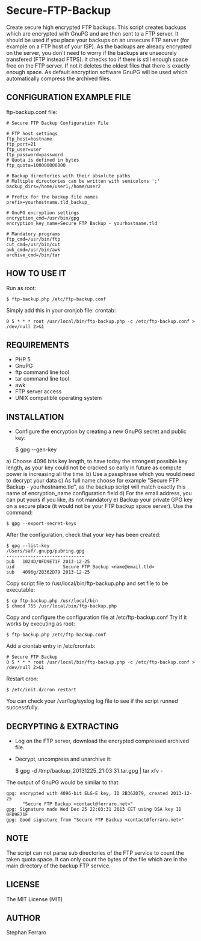 Secure-FTP-Backup
=================

Create secure high encrypted FTP backups.
This script creates backups which are encrypted with GnuPG and are then sent to a FTP server.
It should be used if you place your backups on an unsecure FTP server (for example on a FTP host of your ISP).
As the backups are already encrypted on the server, you don't need to worry if the backups are unsecurely transfered (FTP instead FTPS).
It checks too if there is still enough space free on the FTP server. If not it deletes the oldest files that there is exactly enough space.
As default encryption software GnuPG will be used which automatically compress the archived files.

CONFIGURATION EXAMPLE FILE
--------------------------

ftp-backup.conf file:

	# Secure FTP Backup Configuration File
	
	# FTP host settings
	ftp_host=hostname
	ftp_port=21
	ftp_user=user
	ftp_password=password
	# Quota is defined in bytes
	ftp_quota=100000000000
	
	# Backup directories with their absolute paths
	# Multiple directories can be written with semicolons ';'
	backup_dirs=/home/user1;/home/user2
	
	# Prefix for the backup file names
	prefix=yourhostname.tld_backup_
	
	# GnuPG encryption settings
	encryption_cmd=/usr/bin/gpg
	encryption_key_name=Secure FTP Backup - yourhostname.tld
	
	# Mandatory programs
	ftp_cmd=/usr/bin/ftp
	cut_cmd=/usr/bin/cut
	awk_cmd=/usr/bin/awk
	archive_cmd=/bin/tar


HOW TO USE IT
-------------

Run as root:

	$ ftp-backup.php /etc/ftp-backup.conf

Simply add this in your cronjob file:
crontab:

	0 5 * * * root /usr/local/bin/ftp-backup.php -c /etc/ftp-backup.conf > /dev/null 2>&1

REQUIREMENTS
------------

- PHP 5
- GnuPG
- ftp command line tool
- tar command line tool
- awk
- FTP server access
- UNIX compatible operating system

INSTALLATION
------------

- Configure the encryption by creating a new GnuPG secret and public key:
	
	$ gpg --gen-key

a) Choose 4096 bits key length, to have today the strongest possible key length, as your key could not be cracked so early in future as compute power is increasing all the time.
b) Use a passphrase which you would need to decrypt your data
c) As full name choose for example "Secure FTP Backup - yourhostname.tld", as the backup script will match exactly this name of encryption_name configuration field
d) For the email address, you can put yours if you like, its not mandatory
e) Backup your private GPG key on a secure place (it would not be your FTP backup space server). Use the command:

	$ gpg --export-secret-keys


After the configuration, check that your key has been created:

	$ gpg --list-key
	/Users/saf/.gnupg/pubring.gpg
	-----------------------------
	pub   1024D/0FD9E71F 2013-12-25
	uid                  Secure FTP Backup <name@email.tld>
	sub   4096g/2B362D79 2013-12-25

Copy script file to /usr/local/bin/ftp-backup.php and set file to be executable:
	
	$ cp ftp-backup.php /usr/local/bin
	$ chmod 755 /usr/local/bin/ftp-backup.php

Copy and configure the configuration file at /etc/ftp-backup.conf
Try if it works by executing as root:
	
	$ ftp-backup.php /etc/ftp-backup.conf

Add a crontab entry in /etc/crontab:
	
	# Secure FTP Backup
	0 5 * * * root /usr/local/bin/ftp-backup.php -c /etc/ftp-backup.conf > /dev/null 2>&1

Restart cron:

	$ /etc/init.d/cron restart

You can check your /var/log/syslog log file to see if the script runned successfully.

DECRYPTING & EXTRACTING
-----------------------

- Log on the FTP server, download the encrypted compressed archived file.
- Decrypt, uncompress and unarchive it:

	$ gpg -d /tmp/backup_20131225_21\:03\:31.tar.gpg | tar xfv -

The output of GnuPG would be similar to that:

	gpg: encrypted with 4096-bit ELG-E key, ID 2B362D79, created 2013-12-25
	      "Secure FTP Backup <contact@ferraro.net>"
	gpg: Signature made Wed Dec 25 22:03:31 2013 CET using DSA key ID 0FD9E71F
	gpg: Good signature from "Secure FTP Backup <contact@ferraro.net>"

NOTE
----

The script can not parse sub directories of the FTP service to count the taken quota space.
It can only count the bytes of the file which are in the main directory of the backup FTP service.

LICENSE
-------

The MIT License (MIT)

AUTHOR
------

Stephan Ferraro